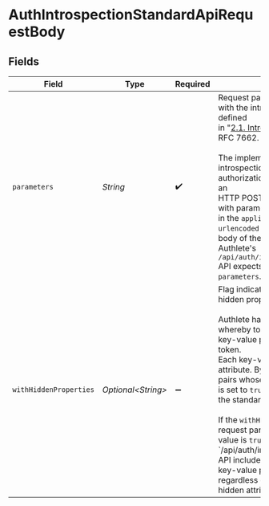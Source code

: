 # AuthIntrospectionStandardApiRequestBody


## Fields

| Field                                                                                                                                                                                                                                                                                                                                                                                                                                                                                                                                                                            | Type                                                                                                                                                                                                                                                                                                                                                                                                                                                                                                                                                                             | Required                                                                                                                                                                                                                                                                                                                                                                                                                                                                                                                                                                         | Description                                                                                                                                                                                                                                                                                                                                                                                                                                                                                                                                                                      |
| -------------------------------------------------------------------------------------------------------------------------------------------------------------------------------------------------------------------------------------------------------------------------------------------------------------------------------------------------------------------------------------------------------------------------------------------------------------------------------------------------------------------------------------------------------------------------------- | -------------------------------------------------------------------------------------------------------------------------------------------------------------------------------------------------------------------------------------------------------------------------------------------------------------------------------------------------------------------------------------------------------------------------------------------------------------------------------------------------------------------------------------------------------------------------------- | -------------------------------------------------------------------------------------------------------------------------------------------------------------------------------------------------------------------------------------------------------------------------------------------------------------------------------------------------------------------------------------------------------------------------------------------------------------------------------------------------------------------------------------------------------------------------------- | -------------------------------------------------------------------------------------------------------------------------------------------------------------------------------------------------------------------------------------------------------------------------------------------------------------------------------------------------------------------------------------------------------------------------------------------------------------------------------------------------------------------------------------------------------------------------------- |
| `parameters`                                                                                                                                                                                                                                                                                                                                                                                                                                                                                                                                                                     | *String*                                                                                                                                                                                                                                                                                                                                                                                                                                                                                                                                                                         | :heavy_check_mark:                                                                                                                                                                                                                                                                                                                                                                                                                                                                                                                                                               | Request parameters which comply with the introspection request defined<br/>in "[2.1. Introspection Request](https://datatracker.ietf.org/doc/html/rfc7662#section-2.1)" in<br/>RFC 7662.<br/><br/>The implementation of the introspection endpoint of your authorization server will receive an<br/>HTTP POST [[RFC 7231](https://datatracker.ietf.org/doc/html/rfc7231)] request with parameters<br/>in the `application/x-www-form-urlencoded` format. It is the entity body of the request that<br/>Authlete's  `/api/auth/introspection/standard` API expects as the value of `parameters`.<br/> |
| `withHiddenProperties`                                                                                                                                                                                                                                                                                                                                                                                                                                                                                                                                                           | *Optional\<String>*                                                                                                                                                                                                                                                                                                                                                                                                                                                                                                                                                              | :heavy_minus_sign:                                                                                                                                                                                                                                                                                                                                                                                                                                                                                                                                                               | Flag indicating whether to include hidden properties in the output.<br/><br/>Authlete has a mechanism whereby to associate arbitrary key-value pairs with an access token.<br/>Each key-value pair has a hidden attribute. By default, key-value pairs whose hidden attribute<br/>is set to `true` are not embedded in the standard introspection output.<br/><br/>If the `withHiddenProperties` request parameter is given and its value is `true`, `/api/auth/introspection/standard<br/>API includes all the associated key-value pairs into the output regardless of the value of the<br/>hidden attribute.<br/> |